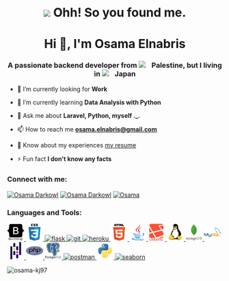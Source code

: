 <h1 align="center"><img src="https://emojis.slackmojis.com/emojis/images/1643515251/12726/space_float.gif?1643515251" width="30"/> Ohh! So you found me.</h1>

<h1 align="center">Hi 👋, I'm Osama Elnabris</h1>
<h3 align="center">A passionate backend developer from <img src="https://www.svgrepo.com/show/401722/flag-for-palestinian-territories.svg" width="22" style="padding-right: 10px"/> Palestine, but I living in <img src="https://www.svgrepo.com/show/242294/japan.svg" width="22" style="padding-right: 10px"/> Japan</h3>

<!--<p align="left"> <img src="https://komarev.com/ghpvc/?username=osama-kj97&label=Profile%20views&color=0e75b6&style=flat" alt="osama-kj97" /> </p>-->

<!--<p align="left"> <a href="https://github.com/ryo-ma/github-profile-trophy"><img src="https://github-profile-trophy.vercel.app/?username=osama-kj97" alt="osama-kj97" /></a> </p>-->

- 🔭 I’m currently looking for **Work**

- 🌱 I’m currently learning **Data Analysis with Python**

- 💬 Ask me about **Laravel, Python, myself ._.**

- 📫 How to reach me **osama.elnabris@gmail.com**

- 📄 Know about my experiences [my resume](https://docs.google.com/document/d/1i0gRju9Ixqz2SiOaHXHTkxpIwbwBAN7LGMKkRHNpc60/edit?usp=sharing)

- ⚡ Fun fact **I don't know any facts**

<h3 align="left">Connect with me:</h3>
<p align="left">
<a href="https://www.linkedin.com/in/osama-darkowl/" target="blank"><img align="center" src="https://www.svgrepo.com/show/299433/linkedin.svg" alt="Osama Darkowl" height="30" width="40" /></a>
<a href="https://www.facebook.com/profile.php?id=100090271362556" target="blank"><img align="center" src="https://www.svgrepo.com/show/299425/facebook.svg" alt="Osama Darkowl" height="30" width="40" /></a>
<a href="https://wa.link/b3u4r7" target="blank"><img align="center" src="https://www.svgrepo.com/show/299438/whatsapp.svg" alt="Osama" height="30" width="40" /></a>
</p>

<h3 align="left">Languages and Tools:</h3>
<p align="left"> <a href="https://getbootstrap.com" target="_blank" rel="noreferrer"> <img src="https://raw.githubusercontent.com/devicons/devicon/master/icons/bootstrap/bootstrap-plain-wordmark.svg" alt="bootstrap" width="40" height="40"/> </a> <a href="https://www.w3schools.com/css/" target="_blank" rel="noreferrer"> <img src="https://raw.githubusercontent.com/devicons/devicon/master/icons/css3/css3-original-wordmark.svg" alt="css3" width="40" height="40"/> </a> <a href="https://flask.palletsprojects.com/" target="_blank" rel="noreferrer"> <img src="https://www.vectorlogo.zone/logos/pocoo_flask/pocoo_flask-icon.svg" alt="flask" width="40" height="40"/> </a> <a href="https://git-scm.com/" target="_blank" rel="noreferrer"> <img src="https://www.vectorlogo.zone/logos/git-scm/git-scm-icon.svg" alt="git" width="40" height="40"/> </a> <a href="https://heroku.com" target="_blank" rel="noreferrer"> <img src="https://www.vectorlogo.zone/logos/heroku/heroku-icon.svg" alt="heroku" width="40" height="40"/> </a> <a href="https://www.w3.org/html/" target="_blank" rel="noreferrer"> <img src="https://raw.githubusercontent.com/devicons/devicon/master/icons/html5/html5-original-wordmark.svg" alt="html5" width="40" height="40"/> </a> <a href="https://www.java.com" target="_blank" rel="noreferrer"> <img src="https://raw.githubusercontent.com/devicons/devicon/master/icons/java/java-original.svg" alt="java" width="40" height="40"/> </a> <a href="https://laravel.com/" target="_blank" rel="noreferrer"> <img src="https://raw.githubusercontent.com/devicons/devicon/master/icons/laravel/laravel-plain-wordmark.svg" alt="laravel" width="40" height="40"/> </a> <a href="https://www.linux.org/" target="_blank" rel="noreferrer"> <img src="https://raw.githubusercontent.com/devicons/devicon/master/icons/linux/linux-original.svg" alt="linux" width="40" height="40"/> </a> <a href="https://www.mongodb.com/" target="_blank" rel="noreferrer"> <img src="https://raw.githubusercontent.com/devicons/devicon/master/icons/mongodb/mongodb-original-wordmark.svg" alt="mongodb" width="40" height="40"/> </a> <a href="https://www.mysql.com/" target="_blank" rel="noreferrer"> <img src="https://raw.githubusercontent.com/devicons/devicon/master/icons/mysql/mysql-original-wordmark.svg" alt="mysql" width="40" height="40"/> </a> <a href="https://pandas.pydata.org/" target="_blank" rel="noreferrer"> <img src="https://raw.githubusercontent.com/devicons/devicon/2ae2a900d2f041da66e950e4d48052658d850630/icons/pandas/pandas-original.svg" alt="pandas" width="40" height="40"/> </a> <a href="https://www.php.net" target="_blank" rel="noreferrer"> <img src="https://raw.githubusercontent.com/devicons/devicon/master/icons/php/php-original.svg" alt="php" width="40" height="40"/> </a> <a href="https://www.postgresql.org" target="_blank" rel="noreferrer"> <img src="https://raw.githubusercontent.com/devicons/devicon/master/icons/postgresql/postgresql-original-wordmark.svg" alt="postgresql" width="40" height="40"/> </a> <a href="https://postman.com" target="_blank" rel="noreferrer"> <img src="https://www.vectorlogo.zone/logos/getpostman/getpostman-icon.svg" alt="postman" width="40" height="40"/> </a> <a href="https://www.python.org" target="_blank" rel="noreferrer"> <img src="https://raw.githubusercontent.com/devicons/devicon/master/icons/python/python-original.svg" alt="python" width="40" height="40"/> </a> <a href="https://seaborn.pydata.org/" target="_blank" rel="noreferrer"> <img src="https://seaborn.pydata.org/_images/logo-mark-lightbg.svg" alt="seaborn" width="40" height="40"/> </a> </p>

<p><img align="left" src="https://github-readme-stats.vercel.app/api/top-langs?username=osama-kj97&show_icons=true&locale=en&layout=compact" alt="osama-kj97" /></p>

<!--<p>&nbsp;<img align="center" src="https://github-readme-stats.vercel.app/api?username=osama-kj97&show_icons=true&locale=en" alt="osama-kj97" /></p>-->

<!--<p><img align="center" src="https://github-readme-streak-stats.herokuapp.com/?user=osama-kj97&" alt="osama-kj97" /></p>-->

